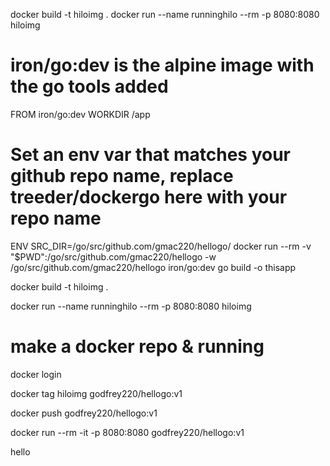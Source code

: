 docker build -t hiloimg .
docker run --name runninghilo --rm -p 8080:8080 hiloimg

# iron/go:dev is the alpine image with the go tools added
FROM iron/go:dev
WORKDIR /app
# Set an env var that matches your github repo name, replace treeder/dockergo here with your repo name
ENV SRC_DIR=/go/src/github.com/gmac220/hellogo/
docker run --rm -v "$PWD":/go/src/github.com/gmac220/hellogo -w /go/src/github.com/gmac220/hellogo iron/go:dev go build -o thisapp

docker build -t hiloimg .

docker run --name runninghilo --rm -p 8080:8080 hiloimg

# make a docker repo & running

docker login

docker tag hiloimg godfrey220/hellogo:v1

docker push godfrey220/hellogo:v1

docker run --rm -it -p 8080:8080 godfrey220/hellogo:v1

hello